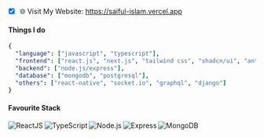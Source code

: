 - [x] 🌐 Visit My Website: https://saiful-islam.vercel.app

#### Things I do
```yaml
{
  "language": ["javascript", "typescript"],
  "frontend": ["react.js", "next.js", "tailwind css", "shadcn/ui", "antd"],
  "backend": ["node.js/express"],
  "database": ["mongodb", "postgresql"],
  "others": ["react-native", "socket.io", "graphql", "django"]
}

```
#### Favourite Stack
<img align="left" alt="ReactJS" src="https://img.shields.io/badge/React-20232A?style=for-the-badge&logo=react&logoColor=61DAFB" />
<img align="left" alt="TypeScript" src="https://img.shields.io/badge/TypeScript-3178c6?style=for-the-badge&logo=typescript&logoColor=white" />
<img align="left" alt="Node.js" src="https://img.shields.io/badge/Node.js-43853D?style=for-the-badge&logo=node.js&logoColor=white" />
<img align="left" alt="Express" src="https://img.shields.io/badge/Express.js-404D59?style=for-the-badge" />
<img align="left" alt="MongoDB" src="https://img.shields.io/badge/MongoDB-4EA94B?style=for-the-badge&logo=mongodb&logoColor=white" />
<br/>
